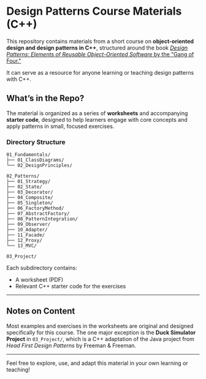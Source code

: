 # Design Patterns Course Materials (C++)

This repository contains materials from a short course on **object-oriented design and design patterns in C++**, structured around the book [*Design Patterns: Elements of Reusable Object-Oriented Software* by the "Gang of Four."](https://en.wikipedia.org/wiki/Design_Patterns)

It can serve as a resource for anyone learning or teaching design patterns with C++.

## What’s in the Repo?

The material is organized as a series of **worksheets** and accompanying **starter code**, designed to help learners engage with core concepts and apply patterns in small, focused exercises.

### Directory Structure

```
01_Fundamentals/
├── 01_ClassDiagrams/
└── 02_DesignPrinciples/

02_Patterns/
├── 01_Strategy/
├── 02_State/
├── 03_Decorator/
├── 04_Composite/
├── 05_Singleton/
├── 06_FactoryMethod/
├── 07_AbstractFactory/
├── 08_PatternIntegration/
├── 09_Observer/
├── 10_Adapter/
├── 11_Facade/
├── 12_Proxy/
└── 13_MVC/

03_Project/
```

Each subdirectory contains:
- A worksheet (PDF)
- Relevant C++ starter code for the exercises

---

## Notes on Content

Most examples and exercises in the worksheets are original and designed specifically for this course. The one major exception is the **Duck Simulator Project** in `03_Project/`, which is a C++ adaptation of the Java project from *Head First Design Patterns* by Freeman & Freeman.

---

Feel free to explore, use, and adapt this material in your own learning or teaching!

